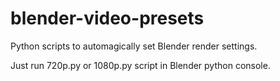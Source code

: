 # blender-video-presets
Python scripts to automagically set Blender render settings.

Just run 720p.py or 1080p.py script in Blender python console.
